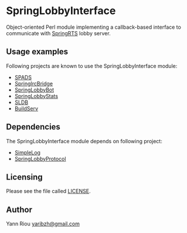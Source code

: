 SpringLobbyInterface
====================
Object-oriented Perl module implementing a callback-based interface to
communicate with [SpringRTS](http://springrts.com/) lobby server.

Usage examples
--------------
Following projects are known to use the SpringLobbyInterface module:
* [SPADS](https://github.com/Yaribz/SPADS)
* [SpringIrcBridge](https://github.com/Yaribz/SpringIrcBridge)
* [SpringLobbyBot](https://github.com/Yaribz/SpringLobbyBot)
* [SpringLobbyStats](https://github.com/Yaribz/SpringLobbyStats)
* [SLDB](https://github.com/Yaribz/SLDB)
* [BuildServ](https://github.com/Yaribz/BuildServ)

Dependencies
------------
The SpringLobbyInterface module depends on following project:
* [SimpleLog](https://github.com/Yaribz/SimpleLog)
* [SpringLobbyProtocol](https://github.com/Yaribz/SpringLobbyProtocol)

Licensing
---------
Please see the file called [LICENSE](LICENSE).

Author
------
Yann Riou <yaribzh@gmail.com>